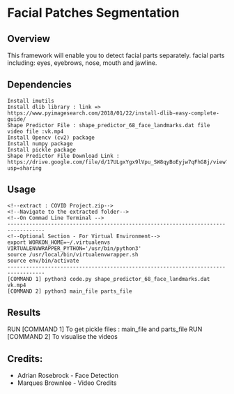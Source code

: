 # Facial Patches Segmentation 

## Overview

This framework will enable you to detect facial parts separately. facial parts including: eyes, eyebrows, nose, mouth and jawline.


## Dependencies

``` 
Install imutils
Install dlib library : link => https://www.pyimagesearch.com/2018/01/22/install-dlib-easy-complete-guide/
Shape Predictor File : shape_predictor_68_face_landmarks.dat file 
video file :vk.mp4
Install Opencv (cv2) package
Install numpy package
Install pickle package
Shape Predictor File Download Link : https://drive.google.com/file/d/17ULgxYgx9lVpu_SW8qyBoEyjw7qFhG8j/view?usp=sharing
```

## Usage
```
<!--extract : COVID Project.zip-->
<!--Navigate to the extracted folder-->
<!--On Commad Line Terminal -->
----------------------------------------------------------------------------------
<!--Optional Section - For Virtual Environment-->
export WORKON_HOME=~/.virtualenvs
VIRTUALENVWRAPPER_PYTHON='/usr/bin/python3'
source /usr/local/bin/virtualenvwrapper.sh
source env/bin/activate
----------------------------------------------------------------------------------
[COMMAND 1] python3 code.py shape_predictor_68_face_landmarks.dat vk.mp4
[COMMAND 2] python3 main_file parts_file 
```
## Results

RUN [COMMAND 1] To get pickle files : main_file and parts_file
RUN [COMMAND 2] To visualise the videos 


## Credits:
* Adrian Rosebrock - Face Detection
* Marques Brownlee - Video Credits
